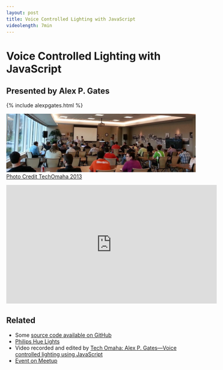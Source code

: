 ```yaml
---
layout: post
title: Voice Controlled Lighting with JavaScript
videolength: 7min
---
```


# Voice Controlled Lighting with JavaScript

## Presented by Alex P. Gates

{% include alexpgates.html %}

![NebraskaJS at Blue Cross Blue Shield](/img/talks/grunt.jpg)
[Photo Credit TechOmaha 2013](https://twitter.com/techomaha/status/331916121324261377)

<div class="fluid-width-video-wrapper"><iframe width="560" height="315" src="http://www.youtube.com/embed/wsFSLDluypk" frameborder="0" allowfullscreen></iframe></div>

## Related

* Some [source code available on GitHub](https://github.com/alexpgates/phpHue)
* [Philips Hue Lights](http://www.meethue.com/)
* Video recorded and edited by [Tech Omaha: Alex P. Gates—Voice controlled lighting using JavaScript](http://techomaha.com/2013/05/alex-p-gates-voice-controlled-lighting-using-javascript/)
* [Event on Meetup](http://www.meetup.com/nebraskajs/events/97824442/)